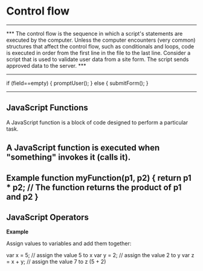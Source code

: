 # Control flow
------------------------
*** The control flow is the sequence in which a script's statements are executed by the computer.
Unless the computer encounters (very common) structures that affect the control flow, such as conditionals and loops, code is executed in order from the first line in the file to the last line.
Consider a script that is used to validate user data from a site form. The script sends approved data to the server. ***

------
if (field==empty) {
    promptUser();
} else {
    submitForm();
}


----------------------
## JavaScript Functions
A JavaScript function is a block of code designed to perform a particular task.

A JavaScript function is executed when "something" invokes it (calls it).
---
Example
function myFunction(p1, p2) {
  return p1 * p2;   // The function returns the product of p1 and p2
}
----
## JavaScript Operators

**Example**

Assign values to variables and add them together:

var x = 5;         // assign the value 5 to x
var y = 2;         // assign the value 2 to y
var z = x + y;     // assign the value 7 to z (5 + 2)
